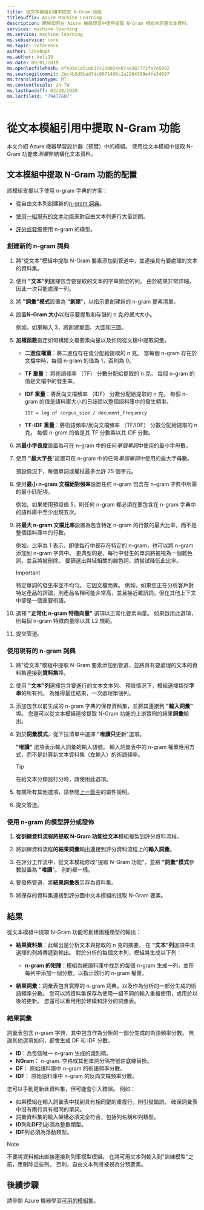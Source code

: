 ```yaml
---
title: 從文本模組引用中提取 N-Gram 功能
titleSuffix: Azure Machine Learning
description: 瞭解如何在 Azure 機器學習中使用提取 N-Gram 模組來測量文本資料。
services: machine-learning
ms.service: machine-learning
ms.subservice: core
ms.topic: reference
author: likebupt
ms.author: keli19
ms.date: 09/01/2019
ms.openlocfilehash: efe09c1d516b37c23b024e07ae387772fa7e5992
ms.sourcegitcommit: 2ec4b3d0bad7dc0071400c2a2264399e4fe34897
ms.translationtype: MT
ms.contentlocale: zh-TW
ms.lasthandoff: 03/28/2020
ms.locfileid: "79477607"
---
```

# <a name="extract-n-gram-features-from-text-module-reference"></a>從文本模組引用中提取 N-Gram 功能

本文介紹 Azure 機器學習設計器（預覽）中的模組。 使用從文本模組中提取 N-Gram 功能來*測量*非結構化文本資料。 

## <a name="configuration-of-the-extract-n-gram-features-from-text-module"></a>文本模組中提取 N-Gram 功能的配置

該模組支援以下使用 n-gram 字典的方案：

* 從自由文本列創建新的[n-gram 詞典](#create-a-new-n-gram-dictionary)。

* [使用一組現有的文本功能](#use-an-existing-n-gram-dictionary)來對自由文本列進行大量訪問。

* [評分或發佈](#score-or-publish-a-model-that-uses-n-grams)使用 n-gram 的模型。

### <a name="create-a-new-n-gram-dictionary"></a>創建新的 n-gram 詞典

1.  將"從文本"模組中提取 N-Gram 要素添加到管道中，並連接具有要處理的文本的資料集。

1.  使用 **"文本"列**選擇包含要提取的文本的字串類型的列。 由於結果非常詳細，因此一次只能處理一列。

1. 將 **"詞彙"模式**設置為 **"創建**"，以指示要創建新的 n-gram 要素清單。 

1. 設置**N-Gram 大小**以指示要提取和存儲的 n 克*的最大*大小。 

    例如，如果輸入 3，將創建單圖、大圖和三圖。

1. **加權函數**指定如何構建文檔要素向量以及如何從文檔中提取詞彙。

    * **二進位權重**：將二進位存在值分配給提取的 n 克。 當每個 n-gram 存在於文檔中時，每個 n-gram 的值為 1，否則為 0。

    * **TF 重量**： 將術語頻率 （TF） 分數分配給提取的 n 克。 每個 n-gram 的值是文檔中的發生率。

    * **IDF 重量**：將反向文檔頻率 （IDF） 分數分配給提取的 n 克。 每個 n-gram 的值是語料庫大小的日誌除以整個語料庫中的發生頻率。
    
      `IDF = log of corpus_size / document_frequency`
 
    *  **TF-IDF 重量**：將術語頻率/反向文檔頻率 （TF/IDF） 分數分配給提取的 n 克。 每個 n-gram 的值是其 TF 分數乘以其 IDF 分數。

1. 將**最小字長度**設置為可在 n-gram 中的任何*單個單詞*中使用的最小字母數。

1. 使用 **"最大字長**"設置可在 n-gram 中的任何*單個單詞*中使用的最大字母數。

    預設情況下，每個單詞或權杖最多允許 25 個字元。

1. 使用**最小 n-gram 文檔絕對頻率**設置任何 n-gram 包含在 n-gram 字典中所需的最小匹配項。 

    例如，如果使用預設值 5，則任何 n-gram 都必須在要包含在 n-gram 字典中的語料庫中至少出現五次。 

1.  將**最大 n-gram 文檔比率**設置為包含特定 n-gram 的行數的最大比率，而不是整個語料庫中的行數。

    例如，比率為 1 表示，即使每行中都存在特定的 n-gram，也可以將 n-gram 添加到 n-gram 字典中。 更典型的是，每行中發生的單詞將被視為一個雜色詞，並且將被刪除。 要篩選出與域相關的雜色詞，請嘗試降低此比率。

    > [!IMPORTANT]
    > 特定單詞的發生率並不均勻。 它因文檔而異。 例如，如果您正在分析客戶對特定產品的評論，則產品名稱可能非常高，並且接近雜訊詞，但在其他上下文中卻是一個重要術語。

1. 選擇 **"正常化 n-gram 特徵向量"** 選項以正常化要素向量。 如果啟用此選項，則每個 n-gram 特徵向量除以其 L2 規範。

1. 提交管道。

### <a name="use-an-existing-n-gram-dictionary"></a>使用現有的 n-gram 詞典

1.  將"從文本"模組中提取 N-Gram 要素添加到管道，並將具有要處理的文本的資料集連接到**資料集**埠。

1.  使用 **"文本"列**選擇包含要進行的文本文本列。 預設情況下，模組選擇類型**字串**的所有列。 為獲得最佳結果，一次處理單個列。

1. 添加包含以前生成的 n-gram 字典的保存資料集，並將其連接到 **"輸入詞彙"** 埠。 您還可以從文本模組連接提取 N-Gram 功能的上游實例的結果**詞彙**輸出。

1. 對於**詞彙模式**，從下拉清單中選擇 **"唯讀只**更新"選項。

   **"唯讀"** 選項表示輸入詞彙的輸入語號。 輸入詞彙表中的 n-gram 權重應用方式，而不是計算新文本資料集（左輸入）的術語頻率。

   > [!TIP]
   > 在給文本分類器打分時，請使用此選項。

1.  有關所有其他選項，請參閱[上一節中](#create-a-new-n-gram-dictionary)的屬性說明。

1.  提交管道。

### <a name="score-or-publish-a-model-that-uses-n-grams"></a>使用 n-gram 的模型評分或發佈

1.  **從訓練資料流程將提取 N-Gram 功能從文本**模組複製到評分資料流程。

1.  將訓練資料流程**的結果詞彙**輸出連接到評分資料流程上的**輸入詞彙**。

1.  在評分工作流中，從文本模組修改"提取 N-Gram 功能"，並將 **"詞彙"模式**參數設置為 **"唯讀**"。 別的都一樣。

1.  要發佈管道，將**結果詞彙表**另存為資料集。

1.  將保存的資料集連接到評分圖中文本模組的提取 N-Gram 要素。

## <a name="results"></a>結果

從文本模組中提取 N-Gram 功能可創建兩種類型的輸出： 

* **結果資料集**：此輸出是分析文本與提取的 n 克的摘要。 在 **"文本"列**選項中未選擇的列將傳遞到輸出。 對於分析的每個文本列，模組將生成以下列：

  * **n-gram 的矩陣**：模組為總語料庫中找到的每個 n-gram 生成一列，並在每列中添加一個分數，以指示該行的 n-gram 權重。 

* **結果詞彙**：詞彙表包含實際的 n-gram 詞典，以及作為分析的一部分生成的術語頻率分數。 您可以將資料集保存為使用一組不同的輸入重複使用，或用於以後的更新。 您還可以重用用於建模和評分的詞彙表。

### <a name="result-vocabulary"></a>結果詞彙

詞彙表包含 n-gram 字典，其中包含作為分析的一部分生成的術語頻率分數。 無論其他選項如何，都會生成 DF 和 IDF 分數。

+ **ID**：為每個唯一 n-gram 生成的識別碼。
+ **NGram**： n-gram. 空格或其他單詞分隔符號由底線替換。
+ **DF**： 原始語料庫中 n-gram 的術語頻率分數。
+ **IDF**： 原始語料庫中 n-gram 的反向文檔頻率分數。

您可以手動更新此資料集，但可能會引入錯誤。 例如：

* 如果模組在輸入詞彙表中找到具有相同鍵的重複行，則引發錯誤。 確保詞彙表中沒有兩行具有相同的單詞。
* 詞彙資料集的輸入架構必須完全符合，包括列名稱和列類型。 
* **ID**列和**DF**列必須為整數類型。 
* **IDF**列必須為浮動類型。

> [!Note]
> 不要將資料輸出直接連接到列車模型模組。 在將可用文本列輸入到"訓練模型"之前，應刪除這些列。 否則，自由文本列將被視為分類要素。

## <a name="next-steps"></a>後續步驟

請參閱 Azure 機器學習[可用的模組集](module-reference.md)。
